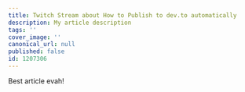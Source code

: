 ```yaml
---
title: Twitch Stream about How to Publish to dev.to automatically
description: My article description
tags: ''
cover_image: ''
canonical_url: null
published: false
id: 1207306
---
```


Best article evah!
